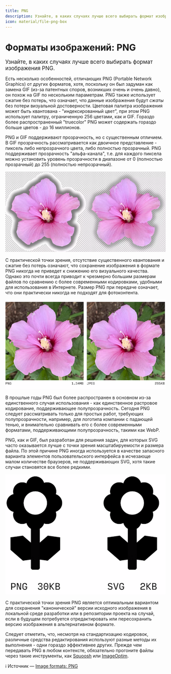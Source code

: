 ```yaml
---
title: PNG
description: Узнайте, в каких случаях лучше всего выбирать формат изображения PNG.
icon: material/file-png-box
---
```


# Форматы изображений: PNG

<big>Узнайте, в каких случаях лучше всего выбирать формат изображения PNG.</big>

Есть несколько особенностей, отличающих PNG (Portable Network Graphics) от других форматов, хотя, поскольку он был задуман как замена GIF (из-за патентных споров, возникших очень и очень давно), он похож на GIF по нескольким параметрам. PNG также использует сжатие без потерь, что означает, что данные изображения будут _сжаты_ без потери визуальной достоверности. Цветовая палитра изображения может быть квантована - "индексированный цвет", при этом PNG использует палитру, ограниченную 256 цветами, как и GIF. Гораздо более распространенный "truecolor" PNG может содержать гораздо больше цветов - до 16 миллионов.

PNG и GIF поддерживают прозрачность, но с существенным отличием. В GIF прозрачность рассматривается как двоичное представление - пиксель либо непрозрачного цвета, либо полностью прозрачный. PNG поддерживает прозрачность "альфа-канала", т.е. для каждого пиксела можно установить уровень прозрачности в диапазоне от 0 (полностью прозрачный) до 255 (полностью непрозрачный).

![Два розовых цветка, демонстрирующих два уровня прозрачности.](png-1.png)

С практической точки зрения, отсутствие существенного квантования и сжатие без потерь означают, что сохранение изображения в формате PNG никогда не приведет к снижению его визуального качества. Однако это почти всегда приводит к чрезмерно большим размерам файлов по сравнению с более современными кодировками, удобными для использования в Интернете. Размер PNG при передаче означает, что они практически никогда не подходят для фотоконтента.

![Сравнение JPEG и PNG.](png-2.png)

В прошлые годы PNG был более распространен в основном из-за единственного случая использования - как единственное растровое кодирование, поддерживающее полупрозрачность. Сегодня PNG следует рассматривать только для простых работ, требующих полупрозрачности, например, для логотипа компании с падающей тенью, и внимательно сравнивать его с более современными форматами, поддерживающими полупрозрачность, такими как WebP.

PNG, как и GIF, был разработан для решения задач, для которых SVG часто оказывается лучше с точки зрения масштабируемости и размера файла. По этой причине PNG иногда используется в качестве запасного варианта элементов пользовательского интерфейса в исчезающе малом количестве браузеров, не поддерживающих SVG, хотя такие случаи становятся все более редкими.

![Сравнение PNG и SVG.](png-3.png)

С практической точки зрения PNG является оптимальным вариантом для сохранения "канонической" версии исходного изображения в локальной среде разработки или в репозитории проекта на случай, если в будущем потребуется отредактировать или пересохранить версию изображения в альтернативном формате.

Следует отметить, что, несмотря на стандартизацию кодировок, различные средства редактирования используют разные методы их выполнения - одни гораздо эффективнее других. Прежде чем передавать PNG в любом контексте, обязательно прогоните файлы через такие инструменты, как [Squoosh](https://squoosh.app/) или [ImageOptim](https://imageoptim.com).

:information_source: Источник &mdash; [Image formats: PNG](https://web.dev/learn/images/png/)
